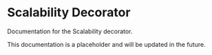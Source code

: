 # Scalability Decorator

Documentation for the Scalability decorator.

This documentation is a placeholder and will be updated in the future.
